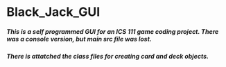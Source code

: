 # Black_Jack_GUI
##### This is a self programmed GUI for an ICS 111 game coding project. There was a console version, but main src file was lost. 
##### There is attatched the class files for creating card and deck objects.
